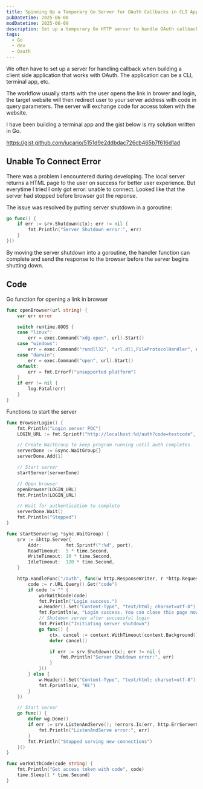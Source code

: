 ```yaml
---
title: Spinning Up a Temporary Go Server for OAuth Callbacks in CLI Apps
pubDatetime: 2025-06-08
modDatetime: 2025-06-09
description: Set up a temporary Go HTTP server to handle OAuth callbacks, commonly used in CLI applications for authentication flows.
tags:
  - Go
  - dev
  - Oauth
---
```


We often have to set up a server for handling callback when building a client side application that works with OAuth.
The application can be a CLI, terminal app, etc.

The workflow usually starts with the user opens the link in brower and login, the target website will then redirect user to your server address with code in query parameters.
The server will exchange code for access token with the website.

I have been building a terminal app and the gist below is my solution written in Go.

<https://gist.github.com/iucario/5151d9e2ddbdac726cb465b7f616d1ad>

## Unable To Connect Error

There was a problem I encountered during developing.
The local server returns a HTML page to the user on success for better user experience. But everytime I tried I only got error: unable to connect. Looked like that the server had stopped before browser got the reponse.

The issue was resolved by putting server shutdown in a goroutine:

```go
go func() {
    if err := srv.Shutdown(ctx); err != nil {
        fmt.Println("Server Shutdown error:", err)
    }
}()
```

By moving the server shutdown into a goroutine, the handler function can complete and send the response to the browser before the server begins shutting down.

## Code

Go function for opening a link in browser

```go
func openBrowser(url string) {
    var err error

    switch runtime.GOOS {
    case "linux":
        err = exec.Command("xdg-open", url).Start()
    case "windows":
        err = exec.Command("rundll32", "url.dll,FileProtocolHandler", url).Start()
    case "darwin":
        err = exec.Command("open", url).Start()
    default:
        err = fmt.Errorf("unsupported platform")
    }
    if err != nil {
        log.Fatal(err)
    }
}
```

Functions to start the server

```go
func BrowserLogin() {
    fmt.Println("Login server POC")
    LOGIN_URL := fmt.Sprintf("http://localhost:%d/auth?code=testcode", port)

    // Create WaitGroup to keep program running until auth completes
    serverDone := &sync.WaitGroup{}
    serverDone.Add(1)

    // Start server
    startServer(serverDone)

    // Open browser
    openBrowser(LOGIN_URL)
    fmt.Println(LOGIN_URL)

    // Wait for authentication to complete
    serverDone.Wait()
    fmt.Println("Stopped")
}

func startServer(wg *sync.WaitGroup) {
    srv := &http.Server{
        Addr:         fmt.Sprintf(":%d", port),
        ReadTimeout:  5 * time.Second,
        WriteTimeout: 10 * time.Second,
        IdleTimeout:  120 * time.Second,
    }

    http.HandleFunc("/auth", func(w http.ResponseWriter, r *http.Request) {
        code := r.URL.Query().Get("code")
        if code != "" {
            workWithCode(code)
            fmt.Println("Login success.")
            w.Header().Set("Content-Type", "text/html; charset=utf-8")
            fmt.Fprintln(w, "Login success. You can close this page now.")
            // Shutdown server after successful login
            fmt.Println("Initiating server shutdown")
            go func() {
                ctx, cancel := context.WithTimeout(context.Background(), 5*time.Second)
                defer cancel()

                if err := srv.Shutdown(ctx); err != nil {
                    fmt.Println("Server Shutdown error:", err)
                }
            }()
        } else {
            w.Header().Set("Content-Type", "text/html; charset=utf-8")
            fmt.Fprintln(w, "Hi")
        }
    })

    // Start server
    go func() {
        defer wg.Done()
        if err := srv.ListenAndServe(); !errors.Is(err, http.ErrServerClosed) {
            fmt.Println("ListenAndServe error:", err)
        }
        fmt.Println("Stopped serving new connections")
    }()
}

func workWithCode(code string) {
    fmt.Println("Get access token with code", code)
    time.Sleep(1 * time.Second)
}
```
